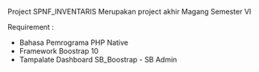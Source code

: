 Project SPNF_INVENTARIS
Merupakan project akhir Magang Semester VI

Requirement : 
* Bahasa Pemrograma PHP Native
* Framework Boostrap 10
* Tampalate Dashboard SB_Boostrap - SB Admin

